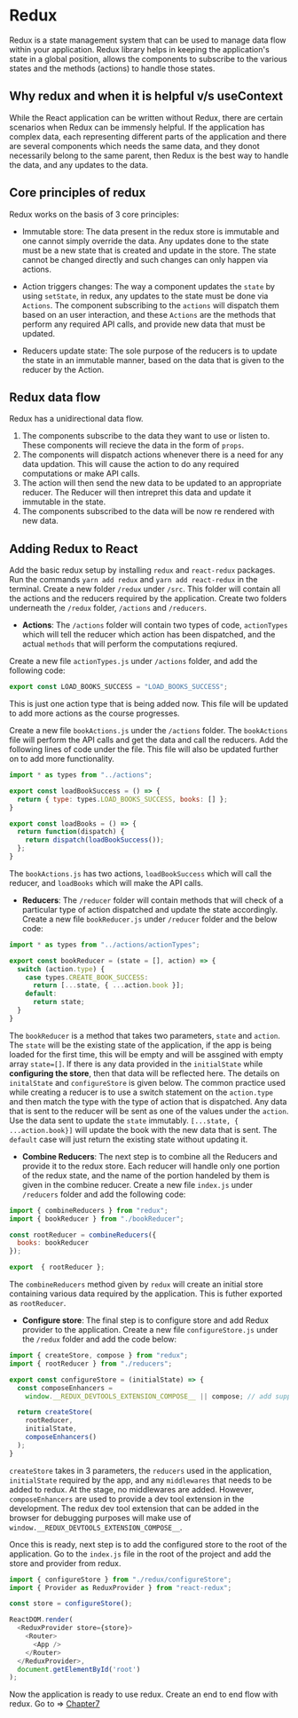 # Redux

Redux is a state management system that can be used to manage data flow within your application. Redux library helps in keeping the application's state in a global position, allows the components to subscribe to the various states and the methods (actions) to handle those states.

## Why redux and when it is helpful v/s useContext

While the React application can be written without Redux, there are certain scenarios when Redux can be immensly helpful. If the application has complex data, each representing different parts of the application and there are several components which needs the same data, and they donot necessarily belong to the same parent, then Redux is the best way to handle the data, and any updates to the data.

## Core principles of redux

Redux works on the basis of 3 core principles:

- Immutable store: The data present in the redux store is immutable and one cannot simply override the data. Any updates done to the state must be a new state that is created and update in the store. The state cannot be changed directly and such changes can only happen via actions.

- Action triggers changes: The way a component updates the `state` by using `setState`, in redux, any updates to the state must be done via `Actions`. The component subscribing to the `actions` will dispatch them based on an user interaction, and these `Actions` are the methods that perform any required API calls, and provide new data that must be updated.

- Reducers update state: The sole purpose of the reducers is to update the state in an immutable manner, based on the data that is given to the reducer by the Action.

## Redux data flow

Redux has a unidirectional data flow. 

1. The components subscribe to the data they want to use or listen to. These components will recieve the data in the form of `props`.
2. The components will dispatch actions whenever there is a need for any data updation. This will cause the action to do any required computations or make API calls.
3. The action will then send the new data to be updated to an appropriate reducer. The Reducer will then intrepret this data and update it immutable in the state.
4. The components subscribed to the data will be now re rendered with new data.

## Adding Redux to React

Add the basic redux setup by installing `redux` and `react-redux` packages. Run the commands `yarn add redux` and `yarn add react-redux` in the terminal. Create a new folder `/redux` under `/src`. This folder will contain all the actions and the reducers required by the application. Create two folders underneath the `/redux` folder, `/actions` and `/reducers`.

- **Actions**: The `/actions` folder will contain two types of code, `actionTypes` which will tell the reducer which action has been dispatched, and the actual `methods` that will perform the computations reqiured.

Create a new file `actionTypes.js` under `/actions` folder, and add the following code: 

```javascript
export const LOAD_BOOKS_SUCCESS = "LOAD_BOOKS_SUCCESS";
```

This is just one action type that is being added now. This file will be updated to add more actions as the course progresses.

Create a new file `bookActions.js` under the `/actions` folder. The `bookActions` file will perform the API calls and get the data and call the reducers. Add the following lines of code under the file. This file will also be updated further on to add more functionality.

```javascript
import * as types from "../actions";

export const loadBookSuccess = () => {
  return { type: types.LOAD_BOOKS_SUCCESS, books: [] };
}

export const loadBooks = () => {
  return function(dispatch) {
    return dispatch(loadBookSuccess());
  };
}
```

The `bookActions.js` has two actions, `loadBookSuccess` which will call the reducer, and `loadBooks` which will make the API calls.

- **Reducers**: The `/reducer` folder will contain methods that will check of a particular type of action dispatched and update the state accordingly. Create a new file `bookReducer.js` under `/reducer` folder and the below code:

```javascript
import * as types from "../actions/actionTypes";

export const bookReducer = (state = [], action) => {
  switch (action.type) {
    case types.CREATE_BOOK_SUCCESS: 
      return [...state, { ...action.book }];
    default:
      return state;
  }
}
```

The `bookReducer` is a method that takes two parameters, `state` and `action`. The `state` will be the existing state of the application, if the app is being loaded for the first time, this will be empty and will be assgined with empty array `state=[]`. If there is any data provided in the `initialState` while **configuring the store**, then that data will be reflected here. The details on `initalState` and `configureStore` is given below. The common practice used while creating a reducer is to use a switch statement on the `action.type` and then match the type with the type of action that is dispatched. Any data that is sent to the reducer will be sent as one of the values under the `action`. Use the data sent to update the `state` immutably. `[...state, { ...action.book}]` will update the book with the new data that is sent. The `default` case will just return the existing state without updating it.

- **Combine Reducers**: The next step is to combine all the Reducers and provide it to the redux store. Each reducer will handle only one portion of the redux state, and the name of the portion handeled by them is given in the combine reducer. Create a new file `index.js` under `/reducers` folder and add the following code:

```javascript
import { combineReducers } from "redux";
import { bookReducer } from "./bookReducer";

const rootReducer = combineReducers({
  books: bookReducer
});

export  { rootReducer };
```

The `combineReducers` method given by `redux` will create an initial store containing various data required by the application. This is futher exported as `rootReducer`. 

- **Configure store**: The final step is to configure store and add Redux provider to the application. Create a new file `configureStore.js` under the `/redux` folder and add the code below:

```javascript
import { createStore, compose } from "redux";
import { rootReducer } from "./reducers";

export const configureStore = (initialState) => {
  const composeEnhancers =
    window.__REDUX_DEVTOOLS_EXTENSION_COMPOSE__ || compose; // add support for Redux dev tools

  return createStore(
    rootReducer,
    initialState,
    composeEnhancers()
  );
}
```

`createStore` takes in 3 parameters, the `reducers` used in the application, `initialState` required by the app, and any `middlewares` that needs to be added to redux. At the stage, no middlewares are added. However, `composeEnhancers` are used to provide a dev tool extension in the development. The redux dev tool extension that can be added in the browser for debugging purposes will make use of `window.__REDUX_DEVTOOLS_EXTENSION_COMPOSE__`.

Once this is ready, next step is to add the configured store to the root of the application. Go to the `index.js` file in the root of the project and add the store and provider from redux.

```javascript
import { configureStore } from "./redux/configureStore";
import { Provider as ReduxProvider } from "react-redux";

const store = configureStore();

ReactDOM.render(
  <ReduxProvider store={store}>
    <Router>
      <App />
    </Router>
  </ReduxProvider>,
  document.getElementById('root')
);
```

Now the application is ready to use redux. Create an end to end flow with redux. Go to => [Chapter7](/lessons/chapter7.md)
